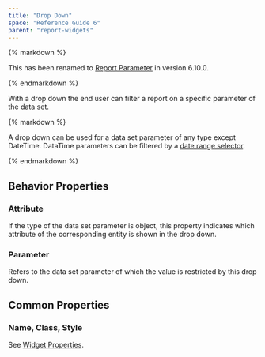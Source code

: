 ```yaml
---
title: "Drop Down"
space: "Reference Guide 6"
parent: "report-widgets"
---
```


<div class="alert alert-info">{% markdown %}

This has been renamed to [Report Parameter](report-parameter) in version 6.10.0.

{% endmarkdown %}</div>

With a drop down the end user can filter a report on a specific parameter of the data set.

<div class="alert alert-warning">{% markdown %}

A drop down can be used for a data set parameter of any type except DateTime. DataTime parameters can be filtered by a [date range selector](date-range-selector).

{% endmarkdown %}</div>

## Behavior Properties

### Attribute

If the type of the data set parameter is object, this property indicates which attribute of the corresponding entity is shown in the drop down.

### Parameter

Refers to the data set parameter of which the value is restricted by this drop down.

## Common Properties

### Name, Class, Style

See [Widget Properties](common-widget-properties).
